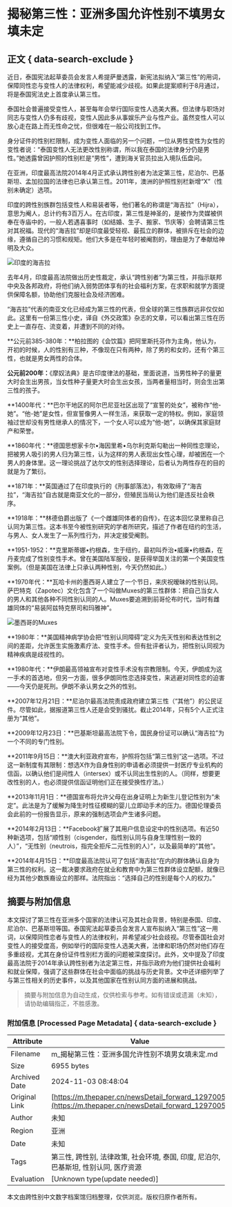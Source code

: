 # 揭秘第三性：亚洲多国允许性别不填男女填未定

## 正文 { data-search-exclude }


近日，泰国宪法起草委员会发言人希提萨曼透露，新宪法拟纳入“第三性”的用词，保障同性恋与变性人的法律权利，希望能减少歧视。如果此提案顺利于8月通过，将是泰国宪法史上首度承认第三性。

泰国社会普遍接受变性人，甚至每年会举行国际变性人选美大赛。但法律与职场对同志与变性人仍多有歧视，变性人因此多从事娱乐产业与性产业。虽然变性人可以放心走在路上而无性命之忧，但很难在一般公司找到工作。

身分证件的性别栏限制，成为变性人面临的另一个问题，一位从男性变性为女性的变性者说：“泰国变性人无法更改性别称谓，所以我在泰国的法律身分仍是男性。”她透露曾因护照的性别栏是“男性”，遭到海关官员拉出入境队伍盘问。

在亚洲，印度最高法院2014年4月正式承认跨性别者为法定第三性，尼泊尔、巴基斯坦、孟加拉国的法律也已承认第三性。2011年，澳洲的护照性别栏新增“X”（性别未确定）选项。

印度的跨性别族群包括变性人和易装者等，他们著名的称谓是“海吉拉”（Hijra），意思为阉人，总计约有3百万人。在古印度，第三性是神圣的，是被作为灵媒被供奉在寺庙中的，一般人若遇喜事时（如结婚、生子、搬家、节庆等）会聘请第三性对其祝福。现代的“海吉拉”却是印度最受轻视、最孤立的群体，被排斥在社会的边缘，遵循自己的习惯和规矩。他们大多是在年轻时被阉割的，理由是为了奉献给神明及大众。

![印度的海吉拉](http://image.thepaper.cn/www/image/4/235/813.jpg)

去年4月，印度最高法院做出历史性裁定，承认“跨性别者”为第三性，并指示联邦中央及各邦政府，将他们纳入弱势团体享有的社会福利方案，在求职和就学方面提供保障名额，协助他们克服社会及经济困难。

“海吉拉”代表的南亚文化已经成为第三性的代表，但全球的第三性族群远非仅仅如此。这里有一份第三性小史，译自《外交政策》杂志的文章，可以看出第三性在历史上一直存在、流变着，并遭到不同的对待。

**公元前385-380年：**柏拉图的《会饮篇》把阿里斯托芬作为主角，他认为，开初的时候，人的性别有三种，不像现在只有两种，除了男的和女的，还有个第三性，也就是男女两性的合体。

**公元前200年：**《摩奴法典》是古印度律法的基础，里面说道，当男性种子的量更大时会生出男孩，当女性种子量更大时会生出女孩，当两者量相当时，则会生出第三性的孩子。

**1400年代：**巴尔干地区的阿尔巴尼亚社区出现了“宣誓的处女”，被称作“他-她”。“他-她”是女性，但宣誓像男人一样生活，来获取一定的特权。例如，家庭领袖过世却没有男性继承人的情况下，一个女人可以成为“他-她”，以确保其家庭财产和荣誉。

**1860年代：**德国思想家卡尔•海因里希•乌尔利克斯勾勒出一种同性恋理论，把被男人吸引的男人归为第三性，认为这样的男人表现出女性心理，却被困在一个男人的身体里。这一理论挑战了达尔文的性别选择理论，后者认为两性存在的目的就是为了繁衍。

**1871年：**英国通过了在印度执行的《刑事部落法》，有效取缔了“海吉拉”，“海吉拉”自古就是南亚文化的一部分，但殖民当局认为他们是违反社会秩序。

**1918年：**林德伯爵出版了《一个雌雄同体者的自传》，在这本回忆录里称自己认同为第三性。这本书至今被性别研究的学者所研究，描述了作者在纽约的生活，与男人、女人发生了一系列性行为，并决定接受阉割。

**1951-1952：**克里斯蒂娜•约根森，生于纽约，最初叫乔治•威廉•约根森，在丹麦完成了性别变性手术。曾在美国陆军服役，是获得举国关注的第一个美国变性案例。（但是美国在法律上只承认两种性别，今天仍然如此。）

**1970年代：**瓦哈卡州的墨西哥人建立了一个节日，来庆祝暧昧的性别认同。萨巴特克（Zapotec）文化包含了一个叫做Muxes的第三性群体：把自己当女人的男人和其他各种不同性别认同的人。Muxes要追溯到前哥伦布时代，当时有雌雄同体的“易装阿兹特克祭司和玛雅神”。

![墨西哥的Muxes](http://image.thepaper.cn/www/image/4/235/769.jpg)

**1980年：**美国精神病学协会把“性别认同障碍”定义为先天性别和表达性别之间的差距，允许医生实施激素疗法、变性手术。但有批评者认为，把性别认同视为精神疾病是歧视性的。

**1980年代：**伊朗最高领袖宣布对变性手术没有宗教限制。今天，伊朗成为这一手术的首选地，但另一方面，很多伊朗同性恋选择变性，来逃避对同性恋的迫害——今天仍是死刑。伊朗不承认男女之外的性别。

**2007年12月21日：**尼泊尔最高法院责成政府建立第三性（“其他”）的公民证件。尽管如此，据报道第三性人还是会受到骚扰。截止2014年，只有5个人正式注册为“其他”。

**2009年12月23日：**巴基斯坦最高法院下令，国民身份证可以确认“海吉拉”为一个不同的专门性别。

**2011年9月15日：**澳大利亚政府宣布，护照将包括“第三性别”这一选项。不过这一新制度有其限制：想选X作为自身性别的申请者必须提供一封医疗专业机构的信函，以确认他们是间性人（intersex）或不认同出生性别的人。（同样，想要更改性别的人，也必须提供信函证明他们正在接受换性疗法。）

**2013年11月1日：**德国宣布将允许父母在出身证明上为新生儿登记性别为“未定”。此法是为了缓解为降生时性征模糊的婴儿立即动手术的压力。德国伦理委员会此前的一份报告显示，原来的强制选项会产生诸多问题。

**2014年2月13日：**Facebook扩展了其用户信息设定中的性别选项。有近50种新选项，包括“顺性别（cisgender，指性别认同与自身生理性别一致的人）”，“无性别（neutrois，指完全拒斥二元性别的人）”，以及最简单的“其他”。

**2014年4月15日：**印度最高法院认可了包括“海吉拉”在内的群体确认自身为第三性的权利。这一裁决要求政府在就业和教育中为第三性群体设立配额，就像已经为其他少数族裔设立的那样。法院指出：“选择自己的性别是每个人的权力。”

## 摘要与附加信息

<!-- tcd_abstract -->
本文探讨了第三性在亚洲多个国家的法律认可及其社会背景，特别是泰国、印度、尼泊尔、巴基斯坦等国。泰国宪法起草委员会发言人宣布拟纳入“第三性”这一用词，以保障同性恋者与变性人的法律权利，并希望减少社会歧视。尽管泰国社会对变性人的接受度高，例如举行的国际变性人选美大赛，法律和职场仍然对他们存在多重歧视，尤其在身份证件性别栏方面的问题被深度探讨。此外，文中提及了印度最高法院于2014年承认跨性别者为法定第三性，并指示政府为他们提供社会福利和就业保障，强调了这些群体在社会中面临的挑战与历史背景。文中还详细列举了与第三性相关的历史事件，以及其他国家在性别认同方面的进展和挑战。
<!-- tcd_abstract_end -->

> 摘要与附加信息为自动生成，仅供检索与参考。如有错误或遗漏（未知），请协助编辑指正，不胜感激。

### 附加信息 [Processed Page Metadata] { data-search-exclude }

| Attribute       | Value                                  |
|-----------------|----------------------------------------|
| Filename        | m_揭秘第三性：亚洲多国允许性别不填男女填未定.md                             |
| Size            | 6955 bytes                           |
| Archived Date   | 2024-11-03 08:48:04                             |
| Original Link   | [https://m.thepaper.cn/newsDetail_forward_1297005](https://m.thepaper.cn/newsDetail_forward_1297005)                       |
| Author          | 未知                               |
| Region          | 亚洲                               |
| Date            | 未知                                 |
| Tags            | 第三性, 跨性别, 法律政策, 社会环境, 泰国, 印度, 尼泊尔, 巴基斯坦, 性别认同, 医疗资源                                 |
| Evaluation            | [Unknown type(update needed)]                                 |
<!-- tcd_table_end -->

本文由跨性别中文数字档案馆归档整理，仅供浏览。版权归原作者所有。
